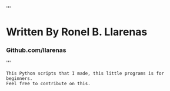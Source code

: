 '''
# Written By Ronel B. Llarenas
### Github.com/llarenas
'''

    This Python scripts that I made, this little programs is for beginners.
    Feel free to contribute on this. 
